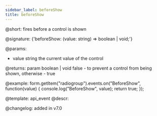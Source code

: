 ```yaml
---
sidebar_label: beforeShow
title: beforeShow
---          
```


@short: fires before a control is shown

@signature: {'beforeShow: (value: string) => boolean | void;'} 

@params:
- value     string     the current value of the control

@returns:
param   boolean | void     false - to prevent a control from being shown, otherwise - true


@example:
form.getItem("radiogroup").events.on("BeforeShow", function(value) {
    console.log("BeforeShow", value);
    return true;
});


@template: api_event
@descr:

@changelog: added in v7.0
